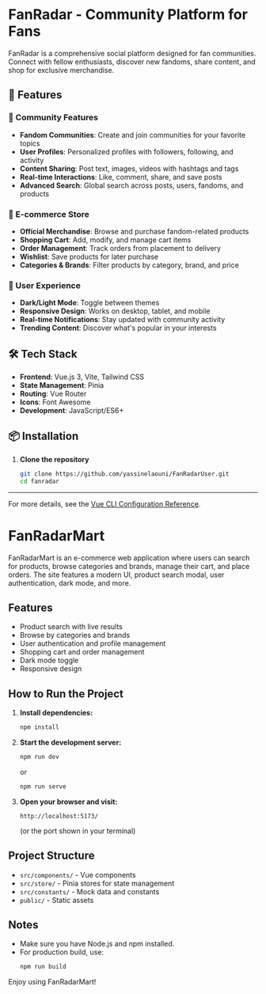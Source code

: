 # FanRadar - Community Platform for Fans

FanRadar is a comprehensive social platform designed for fan communities. Connect with fellow enthusiasts, discover new fandoms, share content, and shop for exclusive merchandise.

## 🚀 Features

### 🌟 Community Features
- **Fandom Communities**: Create and join communities for your favorite topics
- **User Profiles**: Personalized profiles with followers, following, and activity
- **Content Sharing**: Post text, images, videos with hashtags and tags
- **Real-time Interactions**: Like, comment, share, and save posts
- **Advanced Search**: Global search across posts, users, fandoms, and products

### 🛒 E-commerce Store
- **Official Merchandise**: Browse and purchase fandom-related products
- **Shopping Cart**: Add, modify, and manage cart items
- **Order Management**: Track orders from placement to delivery
- **Wishlist**: Save products for later purchase
- **Categories & Brands**: Filter products by category, brand, and price

### 📱 User Experience
- **Dark/Light Mode**: Toggle between themes
- **Responsive Design**: Works on desktop, tablet, and mobile
- **Real-time Notifications**: Stay updated with community activity
- **Trending Content**: Discover what's popular in your interests

## 🛠 Tech Stack

- **Frontend**: Vue.js 3, Vite, Tailwind CSS
- **State Management**: Pinia
- **Routing**: Vue Router
- **Icons**: Font Awesome
- **Development**: JavaScript/ES6+

## 📦 Installation

1. **Clone the repository**
   ```bash
   git clone https://github.com/yassinelaouni/FanRadarUser.git
   cd fanradar
   ```

---

For more details, see the [Vue CLI Configuration Reference](https://cli.vuejs.org/config/).

# FanRadarMart

FanRadarMart is an e-commerce web application where users can search for products, browse categories and brands, manage their cart, and place orders. The site features a modern UI, product search modal, user authentication, dark mode, and more.

## Features

- Product search with live results
- Browse by categories and brands
- User authentication and profile management
- Shopping cart and order management
- Dark mode toggle
- Responsive design

## How to Run the Project

1. **Install dependencies:**
   ```bash
   npm install
   ```

2. **Start the development server:**
   ```bash
   npm run dev
   ```
   or
   ```bash
   npm run serve
   ```

3. **Open your browser and visit:**
   ```
   http://localhost:5173/
   ```
   (or the port shown in your terminal)

## Project Structure

- `src/components/` - Vue components
- `src/store/` - Pinia stores for state management
- `src/constants/` - Mock data and constants
- `public/` - Static assets

## Notes

- Make sure you have Node.js and npm installed.
- For production build, use:
  ```bash
  npm run build
  ```

Enjoy using FanRadarMart!
